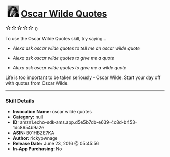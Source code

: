 # &nbsp;<img src="skill_icon" alt="Oscar Wilde Quotes icon" width="36"> [Oscar Wilde Quotes](http://alexa.amazon.com/#skills/amzn1.echo-sdk-ams.app.d5e5b7db-e639-4c8d-b453-1dc8654b9a2e)
![0 stars](../../images/ic_star_border_black_18dp_1x.png)![0 stars](../../images/ic_star_border_black_18dp_1x.png)![0 stars](../../images/ic_star_border_black_18dp_1x.png)![0 stars](../../images/ic_star_border_black_18dp_1x.png)![0 stars](../../images/ic_star_border_black_18dp_1x.png) 0

To use the Oscar Wilde Quotes skill, try saying...

* *Alexa ask oscar wilde quotes to tell me an oscar wilde quote*

* *Alexa ask oscar wilde quotes to give me a quote*

* *Alexa ask oscar wilde quotes to give me a wilde quote*

Life is too important to be taken seriously - Oscar Wilde. 
Start your day off with quotes from Oscar Wilde.

***

### Skill Details

* **Invocation Name:** oscar wilde quotes
* **Category:** null
* **ID:** amzn1.echo-sdk-ams.app.d5e5b7db-e639-4c8d-b453-1dc8654b9a2e
* **ASIN:** B01HBZE7KA
* **Author:** rickypwnage
* **Release Date:** June 23, 2016 @ 05:45:56
* **In-App Purchasing:** No
